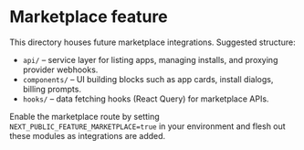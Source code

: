 # Marketplace feature

This directory houses future marketplace integrations. Suggested structure:

- `api/` – service layer for listing apps, managing installs, and proxying provider webhooks.
- `components/` – UI building blocks such as app cards, install dialogs, billing prompts.
- `hooks/` – data fetching hooks (React Query) for marketplace APIs.

Enable the marketplace route by setting `NEXT_PUBLIC_FEATURE_MARKETPLACE=true` in your environment and flesh out these modules as integrations are added.
